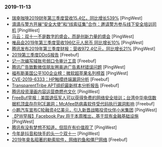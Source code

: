 ### 2019-11-13

* [瑞幸咖啡2019财年第三季度营收15.4亿，同比增长539%](https://www.pingwest.com/w/197645) [PingWest]
* [滴滴与警方开展“安全大使”和“线索征集”合作：邀请警方参与线下安全培训司机](https://www.pingwest.com/w/197643) [PingWest]
* [马云：双十一不是数字的盛会，而是创新力量的盛会](https://www.pingwest.com/w/197641) [PingWest]
* [唯品会2019年第三季度营收196亿元人民币 同比增长10%](https://www.pingwest.com/w/197640) [PingWest]
* [腾讯发布2019年第三季度财报：营收972.4亿元，同比增长21%](https://www.pingwest.com/w/197634) [PingWest]
* [2019第三季度DDoS报告](https://www.freebuf.com/articles/network/219711.html) [Freebuf]
* [记一次编写域账号弱口令审计工具](https://www.freebuf.com/sectool/219636.html) [Freebuf]
* [腾讯广告致歉微信朋友圈奥迪广告素材错误问题](https://www.pingwest.com/w/197623) [PingWest]
* [福布斯美国公平100企业榜：微软超苹果名列榜首](https://www.pingwest.com/w/197618) [PingWest]
* [CVE-2019-6333：HP触摸终端漏洞分析](https://www.freebuf.com/vuls/216760.html) [Freebuf]
* [TransparentTribe APT组织最新样本分析报告](https://www.freebuf.com/articles/system/218264.html) [Freebuf]
* [腾讯投资漫画内容运营商燃也文化](https://www.pingwest.com/w/197608) [PingWest]
* [FreeBuf早报｜美国退伍军人可以获得免费的网络安全培训；台湾中华电信数据机顶盒存在RCE漏洞；McAfee防病毒软件受代码执行漏洞影响](https://www.freebuf.com/news/219843.html) [Freebuf]
* [小鹏汽车宣布C轮融资4亿美元，引入新晋战略投资伙伴小米集团](https://www.pingwest.com/w/197605) [PingWest]
* [【PW早报】Facebook Pay 将于本周推出，基于现有金融基础设施](https://www.pingwest.com/w/197593) [PingWest]
* [腾讯有没有梦想不知道，但现在有价值观了](https://www.pingwest.com/a/197538) [PingWest]
* [今年是抖音和快手的头一个双十一](https://www.pingwest.com/a/197196) [PingWest]
* [2019年臭名昭著的勒索软件，网络钓鱼和僵尸网络](https://www.freebuf.com/news/219105.html) [Freebuf]
